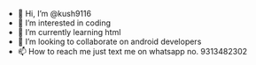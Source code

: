 - 👋 Hi, I’m @kush9116
- 👀 I’m interested in coding 
- 🌱 I’m currently learning html
- 💞️ I’m looking to collaborate on android developers
- 📫 How to reach me just text me on whatsapp  no. 9313482302

<!---
kush9116/kush9116 is a ✨ special ✨ repository because its `README.md` (this file) appears on your GitHub profile.
You can click the Preview link to take a look at your changes.
--->
